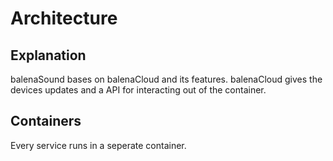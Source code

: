 # Architecture

## Explanation
balenaSound bases on balenaCloud and its features. balenaCloud gives the devices updates and a API for interacting out of the container.

## Containers
Every service runs in a seperate container.
